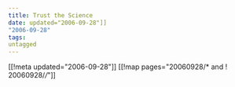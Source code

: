 ```yaml
---
title: Trust the Science
date: updated="2006-09-28"]]
"2006-09-28"
tags:
untagged
---
```

[[!meta updated="2006-09-28"]]
[[!map pages="20060928/* and ! 20060928/*/*"]]
